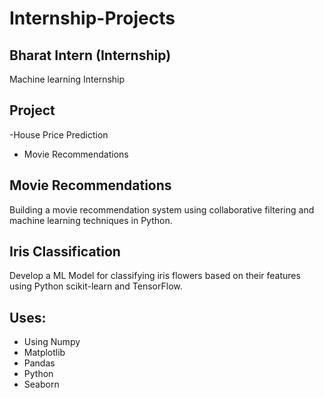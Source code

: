 # Internship-Projects
## Bharat Intern (Internship)
Machine learning Internship
## Project 
-House Price Prediction 
- Movie Recommendations


## Movie Recommendations
Building a movie recommendation system using collaborative filtering and machine learning techniques in Python.
## Iris Classification
Develop a ML Model for classifying iris flowers based on their features using Python scikit-learn and TensorFlow.

## Uses:
- Using Numpy
- Matplotlib
- Pandas
- Python
- Seaborn
